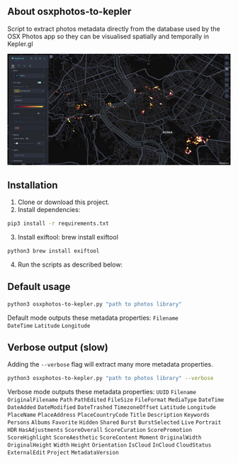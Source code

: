 ## About osxphotos-to-kepler
Script to extract photos metadata directly from the database used by the OSX Photos app so they can be visualised spatially and temporally in Kepler.gl

<img src="kepler-preview.jpg">

## Installation
1. Clone or download this project.
2. Install dependencies:
```sh
pip3 install -r requirements.txt 
```
3. Install exiftool: brew install exiftool
```sh
python3 brew install exiftool 
```
4. Run the scripts as described below:


## Default usage

```sh
python3 osxphotos-to-kepler.py "path to photos library"
```

Default mode outputs these metadata properties:
`Filename`  
`DateTime`
`Latitude`
`Longitude`

## Verbose output (slow)

Adding the `--verbose` flag will extract many more metadata properties.

```sh
python3 osxphotos-to-kepler.py "path to photos library" --verbose
```
Verbose mode outputs these metadata properties:
`UUID`   `Filename`   `OriginalFilename`   `Path`   `PathEdited`   `FileSize`  `FileFormat`   `MediaType`   `DateTime`   `DateAdded`   `DateModified`   `DateTrashed`   `TimezoneOffset`   `Latitude`   `Longitude`   `PlaceName`   `PlaceAddress`   `PlaceCountryCode`   `Title`   `Description`  `Keywords`   `Persons`   `Albums`   `Favorite`   `Hidden`   `Shared`   `Burst`   `BurstSelected`   `Live`   `Portrait`   `HDR`   `HasAdjustments`   `ScoreOverall`   `ScoreCuration`   `ScorePromotion`   `ScoreHighlight`   `ScoreAesthetic`   `ScoreContent`   `Moment`   `OriginalWidth`   `OriginalHeight`   `Width`   `Height`   `Orientation`   `IsCloud`   `InCloud`   `CloudStatus`   `ExternalEdit`   `Project`   `MetadataVersion`
